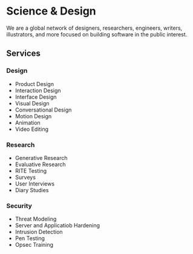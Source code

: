 # Science & Design
We are a global network of designers, researchers, engineers, writers, illustrators, and more focused on building software in the public interest.

## Services

### Design
- Product Design
- Interaction Design
- Interface Design
- Visual Design
- Conversational Design
- Motion Design
- Animation
- Video Editing

### Research
- Generative Research
- Evaluative Research
- RITE Testing
- Surveys
- User Interviews
- Diary Studies

### Security 
- Threat Modeling
- Server and Applicatiob Hardening
- Intrusion Detection
- Pen Testing
- Opsec Training
